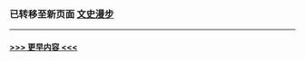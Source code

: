 
### 已转移至新页面 [文史漫步](N文史漫步.md?t=03130605) 


----
#### [ >>> 更早内容 <<< ](../indexes/prog647-earlier.md)
